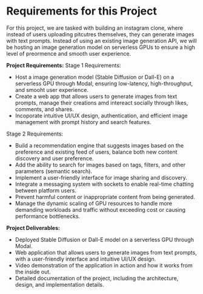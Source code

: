 # Requirements for this Project

For this project, we are tasked with building an instagram clone, where instead of users uploading pitcutres themselves, they can generate images
with text prompts. Instead of using an existing image generation API, we will be hosting an image generation model on serverless GPUs to ensure
a high level of preormence and smooth user experience.

**Project Requirements:**
Stage 1 Requirements:
- Host a image generation model (Stable Diffusion or Dall-E) on a serverless GPU through Modal, ensuring low-latency, high-throughput, and smooht user experience.
- Create a web app that allows users to generate images from text prompts, manage their creations amd intereact socially through likes, comments, and shares.
- Incoporate intuitive UI/UX design, authentication, and efficient image management with prompt history and search features.
  
Stage 2 Requirements:
- Build a recommendation engine that suggests images based on the preference and existing feed of users, balance both new content discovery and user preference.
- Add the ability to search for images based on tags, filters, and other parameters (semantic search).
- Implement a user-friendly interface for image sharing and discovery.
- Integrate a messaging system with sockets to enable real-time chatting between platform users.
- Prevent harmful content or inappropriate content from being generated.
- Manage the dynamic scaling of GPU resources to handle more demanding workloads and traffic without exceeding cost or causing performance bottlenecks.

**Project Deliverables:**
- Deployed Stable Diffusion or Dall-E model on a serverless GPU through Modal.
- Web application that allows users to generate images from text prompts, with a user-friendly interface and intuitive UI/UX design.
- Video demonstration of the application in action and how it works from the inside out.
- Detailed documentation of the project, including the architecture, design, and implementation details.
